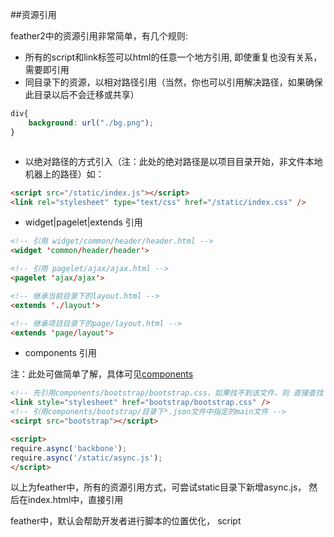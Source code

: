 ##资源引用

feather2中的资源引用非常简单，有几个规则:

* 所有的script和link标签可以html的任意一个地方引用, 即使重复也没有关系， 需要即引用
* 同目录下的资源，以相对路径引用（当然，你也可以引用解决路径，如果确保此目录以后不会迁移或共享）

```css
div{
    background: url("./bg.png");
}
```

```js

```

* 以绝对路径的方式引入（注：此处的绝对路径是以项目目录开始，非文件本地机器上的路径）如：

```html
<script src="/static/index.js"></script>
<link rel="stylesheet" type="text/css" href="/static/index.css" />
```

* widget|pagelet|extends 引用

```html
<!-- 引用 widget/common/header/header.html -->
<widget 'common/header/header'> 

<!-- 引用 pagelet/ajax/ajax.html -->
<pagelet 'ajax/ajax'>

<!-- 继承当前目录下的layout.html -->
<extends './layout'>

<!-- 继承项目目录下的page/layout.html -->
<extends 'page/layout'>
```

* components 引用

注：此处可做简单了解，具体可见[components]()


```html
<!-- 先引用components/bootstrap/bootstrap.css，如果找不到该文件，则 直接查找 bootstrap/bootstrap.css文件 -->
<link style="stylesheet" href="bootstrap/bootstrap.css" />
<!-- 引用components/bootstrap/目录下*.json文件中指定的main文件 -->
<scirpt src="bootstrap"></script>

<script>
require.async('backbone');
require.async('/static/async.js');
</script>
```

以上为feather中，所有的资源引用方式，可尝试static目录下新增async.js， 然后在index.html中，直接引用

feather中，默认会帮助开发者进行脚本的位置优化， script